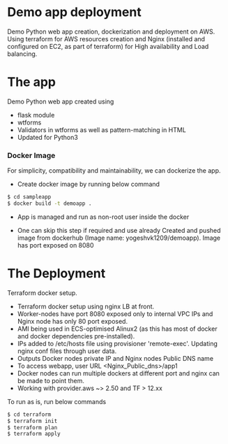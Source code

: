 # Demo app deployment

Demo Python web app creation, dockerization and deployment on AWS. Using terraform for AWS resources creation and Nginx (installed and configured on EC2, as part of terraform) for High availability and  Load balancing.


#  The app

Demo Python web app created using

  - flask module
  - wtforms
  - Validators in wtforms as well as pattern-matching in HTML
  - Updated for Python3

### Docker Image

For simplicity, compatibility and maintainability, we can dockerize the app.

  - Create docker image by running below command
```sh
$ cd sampleapp
$ docker build -t demoapp .
```
  - App is managed and run  as non-root user inside the docker

  - One can skip this step if required and use already Created and pushed image from dockerhub (Image name: yogeshvk1209/demoapp). Image has port exposed on 8080

#  The Deployment

Terraform docker setup.

  - Terraform docker setup using nginx LB at front.
  - Worker-nodes have port 8080 exposed only to internal VPC IPs and Nginx node has only 80 port exposed.
  - AMI being used in ECS-optimised Alinux2 (as this has most of docker and docker dependencies pre-installed).
  - IPs added to /etc/hosts file using provisioner 'remote-exec'. Updating nginx conf files through user data.
  - Outputs Docker nodes private IP and Nginx nodes Public DNS name
  - To access webapp, user URL <Nginx_Public_dns>/app1
  - Docker nodes can run multiple dockers at different port and nginx can be made to point them.
  - Working with provider.aws ~> 2.50 and TF > 12.xx

To run as is, run below commands

```sh
$ cd terraform
$ terraform init
$ terraform plan
$ terraform apply
```

